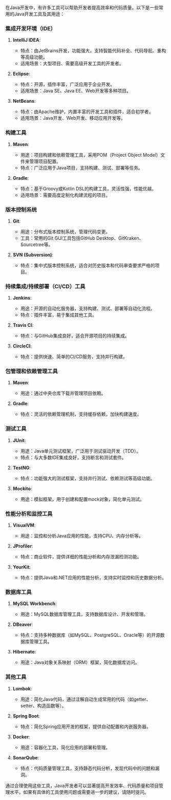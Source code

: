 在Java开发中，有许多工具可以帮助开发者提高效率和代码质量。以下是一些常用的Java开发工具及其用途：

### 集成开发环境（IDE）
1. **IntelliJ IDEA**:
   - 特点：由JetBrains开发，功能强大，支持智能代码补全、代码导航、重构等高级功能。
   - 适用场景：大型项目、需要高级开发工具的开发者。

2. **Eclipse**:
   - 特点：开源，插件丰富，广泛应用于企业开发。
   - 适用场景：Java SE、Java EE、Web开发等多种项目。

3. **NetBeans**:
   - 特点：由Apache维护，内置丰富的开发工具和插件，适合初学者。
   - 适用场景：Java开发、Web开发、移动应用开发等。

### 构建工具
1. **Maven**:
   - 用途：项目构建和依赖管理工具，采用POM（Project Object Model）文件来管理项目配置。
   - 特点：广泛应用于Java项目，支持构建、测试、部署等任务。

2. **Gradle**:
   - 特点：基于Groovy或Kotlin DSL的构建工具，灵活性强，性能优越。
   - 适用场景：需要高度定制化构建流程的项目。

### 版本控制系统
1. **Git**:
   - 用途：分布式版本控制系统，管理代码变更。
   - 工具：常用的Git GUI工具包括GitHub Desktop、GitKraken、Sourcetree等。

2. **SVN (Subversion)**:
   - 特点：集中式版本控制系统，适合对历史版本和代码审查要求严格的项目。

### 持续集成/持续部署（CI/CD）工具
1. **Jenkins**:
   - 用途：开源的自动化服务器，支持构建、测试、部署等自动化流程。
   - 特点：插件丰富，易于集成其他工具。

2. **Travis CI**:
   - 特点：与GitHub集成良好，适合开源项目的持续集成。

3. **CircleCI**:
   - 特点：提供快速、简单的CI/CD服务，支持并行构建。

### 包管理和依赖管理工具
1. **Maven**:
   - 用途：通过中央仓库下载并管理项目依赖。

2. **Gradle**:
   - 特点：灵活的依赖管理机制，支持缓存依赖，加快构建速度。

### 测试工具
1. **JUnit**:
   - 用途：Java单元测试框架，广泛用于测试驱动开发（TDD）。
   - 特点：与大多数IDE集成良好，支持断言和测试套件。

2. **TestNG**:
   - 特点：功能强大的测试框架，支持并行测试、依赖测试等高级功能。

3. **Mockito**:
   - 用途：模拟框架，用于创建和配置mock对象，简化单元测试。

### 性能分析和监控工具
1. **VisualVM**:
   - 用途：监控和分析Java应用的性能，支持CPU、内存分析等。

2. **JProfiler**:
   - 特点：商业软件，提供详细的性能分析和内存泄漏检测功能。

3. **YourKit**:
   - 特点：提供Java和.NET应用的性能分析，支持实时监控和历史数据分析。

### 数据库工具
1. **MySQL Workbench**:
   - 用途：MySQL数据库管理工具，支持数据库设计、开发和管理。

2. **DBeaver**:
   - 特点：支持多种数据库（如MySQL、PostgreSQL、Oracle等）的开源数据库管理工具。

3. **Hibernate**:
   - 用途：Java对象关系映射（ORM）框架，简化数据库访问。

### 其他工具
1. **Lombok**:
   - 用途：简化Java代码，通过注解自动生成常用的代码（如getter、setter、构造函数等）。

2. **Spring Boot**:
   - 特点：简化Spring应用开发的框架，提供自动配置和内嵌服务器。

3. **Docker**:
   - 用途：容器化工具，简化应用的部署和管理。

4. **SonarQube**:
   - 特点：代码质量管理工具，支持静态代码分析，发现代码中的问题和漏洞。

通过合理使用这些工具，Java开发者可以显著提高开发效率、代码质量和项目管理水平。如果有具体的工具使用问题或需要进一步的建议，请随时提问。